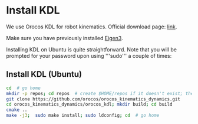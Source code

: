 # Install KDL

We use Orocos KDL for robot kinematics. Official download page: [link](http://www.orocos.org/kdl).

Make sure you have previously installed [Eigen3](install-eigen.md).

Installing KDL on Ubuntu is quite straightforward. Note that you will be prompted for your password upon using '''sudo''' a couple of times:

## Install KDL (Ubuntu)

```bash
cd  # go home
mkdir -p repos; cd repos  # create $HOME/repos if it doesn't exist; then, enter it
git clone https://github.com/orocos/orocos_kinematics_dynamics.git
cd orocos_kinematics_dynamics/orocos_kdl; mkdir build; cd build
cmake ..
make -j3;  sudo make install; sudo ldconfig; cd  # go home
```
